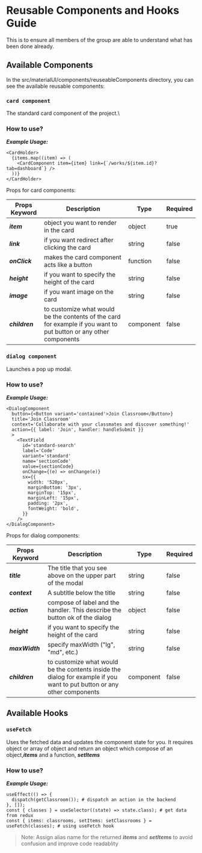 # Reusable Components and Hooks Guide

This is to ensure all members of the group are able to understand what has been done already.

## Available Components

In the src/materialUI/components/reuseableComponents directory, you can see the available reusable components:



### `card component`

The standard card component of the project.\
### How to use?
***Example Usage:***

```
<CardHolder>
  {items.map((item) => (
    <CardComponent item={item} link={`/works/${item.id}?tab=dashboard`} />
  ))}
</CardHolder>
```
Props for card components:

| Props Keyword | Description | Type | Required |
|---------------|-------------|-----|-----------|
| ***item*** | object you want to render in the card | object | true |
| ***link*** | if you want redirect after clicking the card | string | false |
| ***onClick*** | makes the card component acts like a button | function | false |
| ***height*** | if you want to specify the height of the card| string | false |
| ***image*** | if you want image on the card | string | false |
| ***children*** | to customize what would be the contents of the card for example if you want to put button or any other components | component | false |

### `dialog component`

Launches a pop up modal.
### How to use?
***Example Usage:***

```
<DialogComponent
  button={<Button variant='contained'>Join Classroom</Button>}
  title='Join Classroom'
  context='Collaborate with your classmates and discover something!'
  action={{ label: 'Join', handler: handleSubmit }}
  >
    <TextField
      id='standard-search'
      label='Code'
      variant='standard'
      name='sectionCode'
      value={sectionCode}
      onChange={(e) => onChange(e)}
      sx={{
        width: '520px',
        marginBottom: '3px',
        marginTop: '15px',
        marginLeft: '15px',
        padding: '2px',
        fontWeight: 'bold',
      }}
    />
</DialogComponent>
```

Props for dialog components:

| Props Keyword | Description | Type | Required |
|---------------|-------------|-----|-----------|
| ***title*** | The title that you see above on the upper part of the modal | string | false |
| ***context*** | A subtitle below the title | string | false |
| ***action*** | compose of label and the handler. This describe the button ok of the dialog | object | false |
| ***height*** | if you want to specify the height of the card| string | false |
| ***maxWidth*** | specify maxWidth ("lg", "md", etc.) | string | false |
| ***children*** | to customize what would be the contents inside the dialog for example if you want to put button or any other components | component | false |



## Available Hooks

### `useFetch`

Uses the fetched data and updates the component state for you. It requires object or array of object and return an object which compose of an object,***items*** and a function, ***setItems***
### How to use?
***Example Usage:***

```
useEffect(() => {
  dispatch(getClassroom()); # dispatch an action in the backend
}, []);
const { classes } = useSelector((state) => state.class); # get data from redux
const { items: classrooms, setItems: setClassrooms } = useFetch(classes); # using useFetch hook
```
> Note: Assign alias name for the returned ***items*** and ***setItems*** to avoid confusion and improve code readablity

